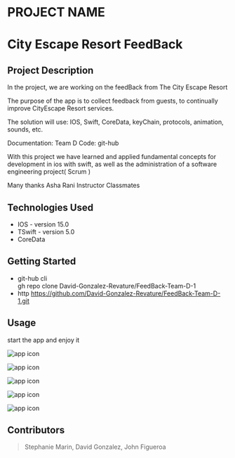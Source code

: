
# PROJECT NAME
# City Escape Resort FeedBack 
## Project Description

In the project, we are working on the feedBack from The City Escape Resort

The purpose of the app is to collect feedback from guests, to continually improve CityEscape Resort services.

The solution will use:
IOS, Swift, CoreData, keyChain, protocols, animation, sounds, etc.

Documentation: Team D 
Code:   git-hub 
  
With this project we have learned and applied fundamental concepts for development in ios with swift, as well as the administration of a software engineering project( Scrum )

Many thanks
Asha Rani Instructor
Classmates


## Technologies Used

* IOS - version 15.0
* TSwift - version 5.0
* CoreData  

 

## Getting Started
* git-hub cli   
gh repo clone David-Gonzalez-Revature/FeedBack-Team-D-1
* http
https://github.com/David-Gonzalez-Revature/FeedBack-Team-D-1.git

## Usage

start the app and enjoy it

![app icon](https://github.com/David-Gonzalez-Revature/FeedBack-Team-D-1/blob/main/docs/Screen%20Shot%202022-03-30%20at%2010.55.01%20AM.png)

![app icon](https://github.com/David-Gonzalez-Revature/FeedBack-Team-D-1/blob/main/docs/Screen%20Shot%202022-03-30%20at%2010.55.09%20AM.png)

![app icon](https://github.com/David-Gonzalez-Revature/FeedBack-Team-D-1/blob/main/docs/Screen%20Shot%202022-03-30%20at%2010.56.24%20AM.png)

![app icon](https://github.com/David-Gonzalez-Revature/FeedBack-Team-D-1/blob/main/docs/Screen%20Shot%202022-03-30%20at%2010.55.55%20AM.png)

![app icon](https://github.com/David-Gonzalez-Revature/FeedBack-Team-D-1/blob/main/docs/Screen%20Shot%202022-03-30%20at%2010.56.09%20AM.png)





## Contributors

> Stephanie Marin, David Gonzalez, John Figueroa


